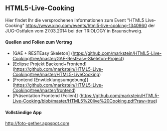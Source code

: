 ## HTML5-Live-Cooking

Hier findet Ihr die versprochenen Informationen zum Event "HTML5 Live-Cooking" https://www.xing.com/events/html5-live-cooking-1340960 der JUG-Ostfalen vom 27.03.2014 bei der TRIOLOGY in Braunschweig.

#### Quellen und Folien zum Vortrag

* [GAE + RESTEasy Skeleton] (https://github.com/markstein/HTML5-Live-Cooking/tree/master/GAE-RestEasy-Skeleton-Project)
* [Eclipse Projekt Backend+Frontend] (https://github.com/markstein/HTML5-Live-Cooking/tree/master/HTML5-LiveCooking)
* [Frontend (Enwticklungsumgebung)] (https://github.com/markstein/HTML5-Live-Cooking/tree/master/frontend)
* [Präsentation Frontend (Folien)] (https://github.com/markstein/HTML5-Live-Cooking/blob/master/HTML5%20live%20Cooking.pdf?raw=true)

#### Vollständige App
http://foto-gether.appspot.com
